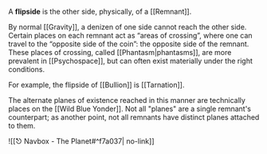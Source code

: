 A **flipside** is the other side, physically, of a [[Remnant]].

By normal [[Gravity]], a denizen of one side cannot reach the other side. Certain places on each remnant act as “areas of crossing”, where one can travel to the “opposite side of the coin”: the opposite side of the remnant. These places of crossing, called [[Phantasm|phantasms]], are more prevalent in [[Psychospace]], but can often exist materially under the right conditions.

For example, the flipside of [[Bullion]] is [[Tarnation]].

The alternate planes of existence reached in this manner are technically places on the [[Wild Blue Yonder]]. Not all "planes" are a single remnant's counterpart; as another point, not all remnants have distinct planes attached to them.

![[⎋ Navbox - The Planet#^f7a037| no-link]]